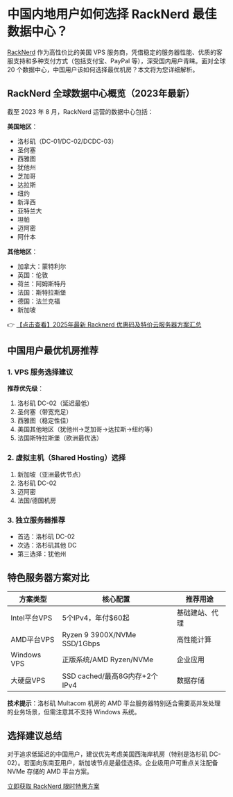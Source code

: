 # 中国内地用户如何选择 RackNerd 最佳数据中心？

[RackNerd](https://bit.ly/Rack_Nerd) 作为高性价比的美国 VPS 服务商，凭借稳定的服务器性能、优质的客服支持和多种支付方式（包括支付宝、PayPal 等），深受国内用户青睐。面对全球 20 个数据中心，中国用户该如何选择最优机房？本文将为您详细解析。

## RackNerd 全球数据中心概览（2023年最新）

截至 2023 年 8 月，RackNerd 运营的数据中心包括：

**美国地区**：
- 洛杉矶（DC-01/DC-02/DCDC-03）
- 圣何塞
- 西雅图
- 犹他州
- 芝加哥
- 达拉斯
- 纽约
- 新泽西
- 亚特兰大
- 坦帕
- 迈阿密
- 阿什本

**其他地区**：
- 加拿大：蒙特利尔
- 英国：伦敦
- 荷兰：阿姆斯特丹
- 法国：斯特拉斯堡
- 德国：法兰克福
- 新加坡

👉 [【点击查看】2025年最新 Racknerd 优惠码及特价云服务器方案汇总](https://bit.ly/Rack_Nerd)

## 中国用户最优机房推荐

### 1. VPS 服务选择建议
**推荐优先级**：
1. 洛杉矶 DC-02（延迟最低）
2. 圣何塞（带宽充足）
3. 西雅图（稳定性佳）
4. 美国其他地区（犹他州→芝加哥→达拉斯→纽约等）
5. 法国斯特拉斯堡（欧洲最优选）

### 2. 虚拟主机（Shared Hosting）选择
1. 新加坡（亚洲最优节点）
2. 洛杉矶 DC-02
3. 迈阿密
4. 法国/德国机房

### 3. 独立服务器推荐
- 首选：洛杉矶 DC-02
- 次选：洛杉矶其他 DC
- 第三选择：犹他州

## 特色服务器方案对比

| 方案类型       | 核心配置                          | 推荐用途         |
|----------------|-----------------------------------|------------------|
| Intel平台VPS   | 5个IPv4，年付$60起               | 基础建站、代理   |
| AMD平台VPS     | Ryzen 9 3900X/NVMe SSD/1Gbps     | 高性能计算       |
| Windows VPS    | 正版系统/AMD Ryzen/NVMe          | 企业应用         |
| 大硬盘VPS      | SSD cached/最高8G内存+2个IPv4    | 数据存储         |

**技术提示**：洛杉矶 Multacom 机房的 AMD 平台服务器特别适合需要高并发处理的业务场景，但需注意其不支持 Windows 系统。

## 选择建议总结
对于追求低延迟的中国用户，建议优先考虑美国西海岸机房（特别是洛杉矶 DC-02）。若面向东南亚用户，新加坡节点是最佳选择。企业级用户可重点关注配备 NVMe 存储的 AMD 平台方案。

[立即获取 RackNerd 限时特惠方案](https://bit.ly/Rack_Nerd)